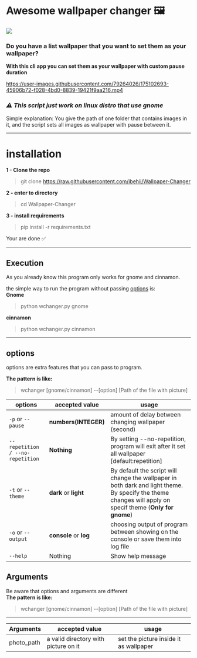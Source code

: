 # Awesome wallpaper changer 🖼️
![](https://skillicons.dev/icons?i=python,github,linux)
### Do you have a list wallpaper that you want to set them as your wallpaper?
**With this cli app you can set them as your wallpaper with custom pause duration**

https://user-images.githubusercontent.com/79264026/175102693-45906b72-f028-4bd0-8839-19421f9aa216.mp4

### ***⚠️ This script just work on linux distro that use gnome***

Simple explanation: You give the path of one folder that contains images in it, and the script sets all images as wallpaper with pause between it.

---

# installation
**1 - Clone the repo**
> git clone https://raw.githubusercontent.com/ibehii/Wallpaper-Changer

**2 - enter to directory**
> cd Wallpaper-Changer

**3 - install requirements**
> pip install -r requirements.txt

Your are done ✅

-----
## Execution
As you already know this program only works for gnome and cinnamon.

the simple way to run the program without passing [options](#options) is:\
**Gnome**
> python wchanger.py gnome

**cinnamon**
> python wchanger.py cinnamon

---
## options
options are extra features that you can pass to program.

**The pattern is like:**
> wchanger [gnome/cinnamon] --[option] [Path of the file with picture]

| options| accepted value | usage |
| --- | ---- |---- | 
| `-p` or `--pause`| **numbers(INTEGER)** | amount of delay between changing wallpaper (second)
| ```--repetition / --no-repetition``` | **Nothing** | By setting --no-repetition, program will exit after it set all wallpaper  [default:repetition]
| `-t` or ```--theme``` | **dark** or **light** | By default the script will change the wallpaper in both dark and light theme. By specify the theme changes will apply on specif theme (**Only for gnome**)
| `-o` or `--output` |  **console** or **log**  | choosing output of program between showing on the console or save them into log file 
| `--help`| Nothing | Show help message


## Arguments
Be aware that options and arguments are different\
**The pattern is like:**
> wchanger [gnome/cinnamon] --[option] [Path of the file with picture]
___ 
| Arguments| accepted value |usage |
| --- | ---- |---- | 
| photo_path | a valid directory with picture on it | set the picture inside it as wallpaper
